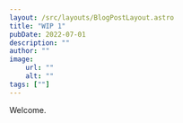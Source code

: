 ```yaml
---
layout: /src/layouts/BlogPostLayout.astro
title: "WIP 1"
pubDate: 2022-07-01
description: ""
author: ""
image:
    url: ""
    alt: ""
tags: [""]
---
```


Welcome.